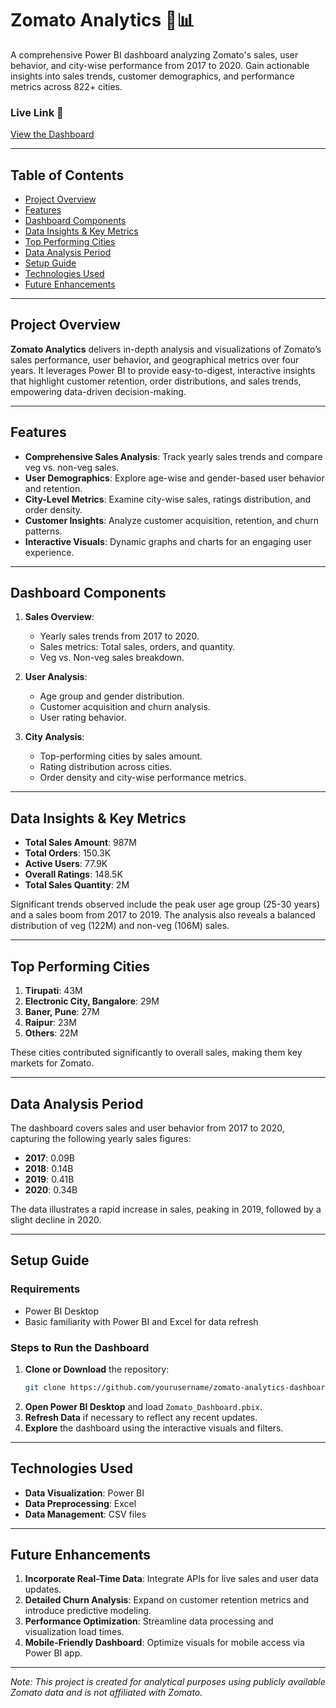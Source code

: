 # **Zomato Analytics** 🍕📊

A comprehensive Power BI dashboard analyzing Zomato's sales, user behavior, and city-wise performance from 2017 to 2020. Gain actionable insights into sales trends, customer demographics, and performance metrics across 822+ cities.

### **Live Link** 🔗
[View the Dashboard](https://app.powerbi.com/groups/me/reports/2473f61a-2030-442b-8a8e-413187b4928f/cd70b4f1c5401e6920d5?experience=power-bi)

---

## **Table of Contents**

- [Project Overview](#project-overview)
- [Features](#features)
- [Dashboard Components](#dashboard-components)
- [Data Insights & Key Metrics](#data-insights--key-metrics)
- [Top Performing Cities](#top-performing-cities)
- [Data Analysis Period](#data-analysis-period)
- [Setup Guide](#setup-guide)
- [Technologies Used](#technologies-used)
- [Future Enhancements](#future-enhancements)

---

## **Project Overview**

**Zomato Analytics** delivers in-depth analysis and visualizations of Zomato’s sales performance, user behavior, and geographical metrics over four years. It leverages Power BI to provide easy-to-digest, interactive insights that highlight customer retention, order distributions, and sales trends, empowering data-driven decision-making.

---

## **Features**

- **Comprehensive Sales Analysis**: Track yearly sales trends and compare veg vs. non-veg sales.
- **User Demographics**: Explore age-wise and gender-based user behavior and retention.
- **City-Level Metrics**: Examine city-wise sales, ratings distribution, and order density.
- **Customer Insights**: Analyze customer acquisition, retention, and churn patterns.
- **Interactive Visuals**: Dynamic graphs and charts for an engaging user experience.

---

## **Dashboard Components**

1. **Sales Overview**:  
   - Yearly sales trends from 2017 to 2020.
   - Sales metrics: Total sales, orders, and quantity.
   - Veg vs. Non-veg sales breakdown.

2. **User Analysis**:  
   - Age group and gender distribution.
   - Customer acquisition and churn analysis.
   - User rating behavior.

3. **City Analysis**:  
   - Top-performing cities by sales amount.
   - Rating distribution across cities.
   - Order density and city-wise performance metrics.

---

## **Data Insights & Key Metrics**

- **Total Sales Amount**: 987M
- **Total Orders**: 150.3K
- **Active Users**: 77.9K
- **Overall Ratings**: 148.5K
- **Total Sales Quantity**: 2M

Significant trends observed include the peak user age group (25-30 years) and a sales boom from 2017 to 2019. The analysis also reveals a balanced distribution of veg (122M) and non-veg (106M) sales.

---

## **Top Performing Cities**

1. **Tirupati**: 43M
2. **Electronic City, Bangalore**: 29M
3. **Baner, Pune**: 27M
4. **Raipur**: 23M
5. **Others**: 22M

These cities contributed significantly to overall sales, making them key markets for Zomato.

---

## **Data Analysis Period**

The dashboard covers sales and user behavior from 2017 to 2020, capturing the following yearly sales figures:

- **2017**: 0.09B
- **2018**: 0.14B
- **2019**: 0.41B
- **2020**: 0.34B

The data illustrates a rapid increase in sales, peaking in 2019, followed by a slight decline in 2020.

---

## **Setup Guide**

### **Requirements**
- Power BI Desktop
- Basic familiarity with Power BI and Excel for data refresh

### **Steps to Run the Dashboard**

1. **Clone or Download** the repository:
   ```bash
   git clone https://github.com/yourusername/zomato-analytics-dashboard.git
   ```
2. **Open Power BI Desktop** and load `Zomato_Dashboard.pbix`.
3. **Refresh Data** if necessary to reflect any recent updates.
4. **Explore** the dashboard using the interactive visuals and filters.

---

## **Technologies Used**

- **Data Visualization**: Power BI
- **Data Preprocessing**: Excel
- **Data Management**: CSV files

---

## **Future Enhancements**

1. **Incorporate Real-Time Data**: Integrate APIs for live sales and user data updates.
2. **Detailed Churn Analysis**: Expand on customer retention metrics and introduce predictive modeling.
3. **Performance Optimization**: Streamline data processing and visualization load times.
4. **Mobile-Friendly Dashboard**: Optimize visuals for mobile access via Power BI app.

--- 

*Note: This project is created for analytical purposes using publicly available Zomato data and is not affiliated with Zomato.*

